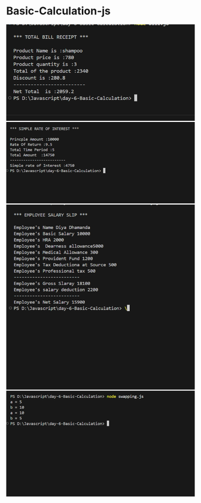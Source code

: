 # Basic-Calculation-js

![alt text](<Screenshot 2025-08-25 130829.png>) 
![alt text](<Screenshot 2025-08-25 130853.png>) 
![alt text](<Screenshot 2025-08-25 130923.png>) 
![alt text](<Screenshot 2025-08-25 130757.png>)